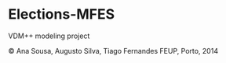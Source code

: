# Elections-MFES
VDM++ modeling project

© Ana Sousa, Augusto Silva, Tiago Fernandes
FEUP, Porto, 2014
